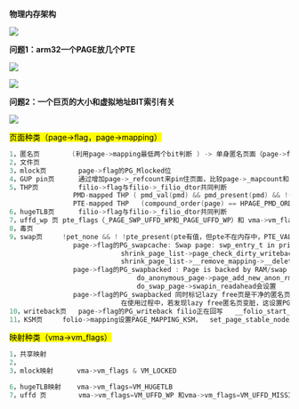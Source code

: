 **物理内存架构**

![](C:\Users\wangwei180\AppData\Roaming\marktext\images\2023-10-07-15-00-16-image.png)

**问题1：arm32一个PAGE放几个PTE**

![](C:\Users\wangwei180\AppData\Roaming\marktext\images\2023-10-07-15-00-47-image.png)

![](C:\Users\wangwei180\AppData\Roaming\marktext\images\2023-10-07-15-01-06-image.png)

**问题2：一个巨页的大小和虚拟地址BIT索引有关**

![](C:\Users\wangwei180\AppData\Roaming\marktext\images\2023-10-07-15-01-26-image.png)





<mark>页面种类（page->flag，page->mapping）</mark>

```c
1，匿名页        (利用page->mapping最低两个bit判断 ) -> 单身匿名页面（page->flag的PG_anon_exclusive位）
2，文件页
3，mlock页		page->flag的PG_Mlocked位
4，GUP pin页	    通过增加page->_refcount来pin住页面，比较page->_mapcount和page->_refcount来判断页面是否被pin住
5，THP页		    filio->flag与filio->_filio_dtor共同判断	
			    PMD-mapped THP ( pmd_val(pmd) && pmd_present(pmd) && !(pmd_val(pmd) & PMD_TABLE_BIT);)   
			    PTE-mapped THP   (compound_order(page) == HPAGE_PMD_ORDER  并且pmd_trans_huge（pmd)不成立)
6，hugeTLB页	    filio->flag与filio->_filio_dtor共同判断
7，uffd_wp 页	pte_flags（_PAGE_SWP_UFFD_WP和_PAGE_UFFD_WP）和 vma->vm_flags 的 VM_UFFD_WP
8，毒页
9，swap页		!pet_none && ! !pte_present(pte有值，但pte不在内存中，PTE_VALID | PTE_PROT_NONE置位)
			    page->flag的PG_swapcache: Swap page: swp_entry_t in private    shrink_page_list->add_to_swap  设置，
							shrink_page_list->page_check_dirty_writeback 或 shrink_page_list->page_out回写
							shrink_page_list->__remove_mapping->__delete_from_swap_cache，再清除
			    page->flag的PG_swapbacked : Page is backed by RAM/swap 页面可以被swap到操盘，一般匿名页面都会设置
								do_anonymous_page->page_add_new_anon_rmap会设置
								do_swap_page->swapin_readahead会设置
			    page->flag的PG_swapbacked 同时标记lazy free页是干净的匿名页，相比普通的匿名页，lazy free页清除了PG_swapbacked
							在使用过程中，若发现lazy free匿名页变脏，这设置PG_swapbacked
10，writeback页	page->flag的PG_writeback filio正在回写	__folio_start_writeback设置
11，KSM页		folio->mapping设置PAGE_MAPPING_KSM，  set_page_stable_node加入稳定树时设置


```



<mark>映射种类（vma->vm_flags）</mark>

```c
1，共享映射
2，
3，mlock映射      vma->vm_flags & VM_LOCKED

6，hugeTLB映射    vma->vm_flags=VM_HUGETLB
7，uffd 页        vma->vm_flags=VM_UFFD_WP 和vma->vm_flags=VM_UFFD_MISSING
```


